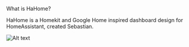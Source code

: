 What is HaHome?

HaHome is a Homekit and Google Home inspired dashboard design for HomeAssistant, created Sebastian.



![Alt text](/w_300/IMG_0277-left.png)
